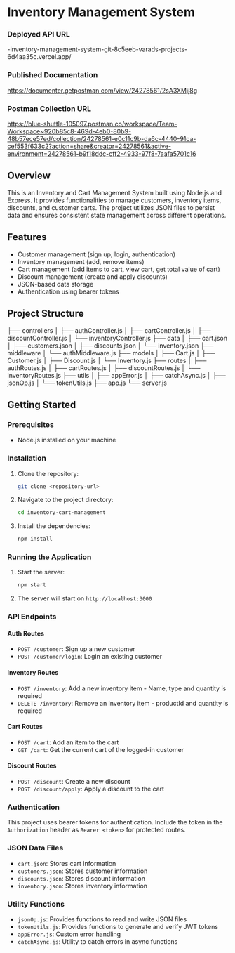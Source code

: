 # Inventory Management System

### Deployed API URL
-inventory-management-system-git-8c5eeb-varads-projects-6d4aa35c.vercel.app/

### Published Documentation
https://documenter.getpostman.com/view/24278561/2sA3XMjj8g

### Postman Collection URL
https://blue-shuttle-105097.postman.co/workspace/Team-Workspace~920b85c8-469d-4eb0-80b9-48b57ece57ed/collection/24278561-e0c11c9b-da6c-4440-91ca-cef553f633c2?action=share&creator=24278561&active-environment=24278561-b9f18ddc-cff2-4933-97f8-7aafa5701c16

## Overview

This is an Inventory and Cart Management System built using Node.js and Express. It provides functionalities to manage customers, inventory items, discounts, and customer carts. The project utilizes JSON files to persist data and ensures consistent state management across different operations.

## Features

- Customer management (sign up, login, authentication)
- Inventory management (add, remove items)
- Cart management (add items to cart, view cart, get total value of cart)
- Discount management (create and apply discounts)
- JSON-based data storage
- Authentication using bearer tokens

## Project Structure

├── controllers
│ ├── authController.js
│ ├── cartController.js
│ ├── discountController.js
│ └── inventoryController.js
├── data
│ ├── cart.json
│ ├── customers.json
│ ├── discounts.json
│ └── inventory.json
├── middleware
│ └── authMiddleware.js
├── models
│ ├── Cart.js
│ ├── Customer.js
│ ├── Discount.js
│ └── Inventory.js
├── routes
│ ├── authRoutes.js
│ ├── cartRoutes.js
│ ├── discountRoutes.js
│ └── inventoryRoutes.js
├── utils
│ ├── appError.js
│ ├── catchAsync.js
│ ├── jsonOp.js
│ └── tokenUtils.js
├── app.js
└── server.js



## Getting Started

### Prerequisites

- Node.js installed on your machine

### Installation

1. Clone the repository:
    ```bash
    git clone <repository-url>
    ```
2. Navigate to the project directory:
    ```bash
    cd inventory-cart-management
    ```
3. Install the dependencies:
    ```bash
    npm install
    ```

### Running the Application

1. Start the server:
    ```bash
    npm start
    ```
2. The server will start on `http://localhost:3000`

### API Endpoints

#### Auth Routes

- `POST /customer`: Sign up a new customer
- `POST /customer/login`: Login an existing customer

#### Inventory Routes

- `POST /inventory`: Add a new inventory item - Name, type and quantity is required
- `DELETE /inventory`: Remove an inventory item - productId and quantity is required

#### Cart Routes

- `POST /cart`: Add an item to the cart
- `GET /cart`: Get the current cart of the logged-in customer

#### Discount Routes

- `POST /discount`: Create a new discount
- `POST /discount/apply`: Apply a discount to the cart

### Authentication

This project uses bearer tokens for authentication. Include the token in the `Authorization` header as `Bearer <token>` for protected routes.

### JSON Data Files

- `cart.json`: Stores cart information
- `customers.json`: Stores customer information
- `discounts.json`: Stores discount information
- `inventory.json`: Stores inventory information

### Utility Functions

- `jsonOp.js`: Provides functions to read and write JSON files
- `tokenUtils.js`: Provides functions to generate and verify JWT tokens
- `appError.js`: Custom error handling
- `catchAsync.js`: Utility to catch errors in async functions


